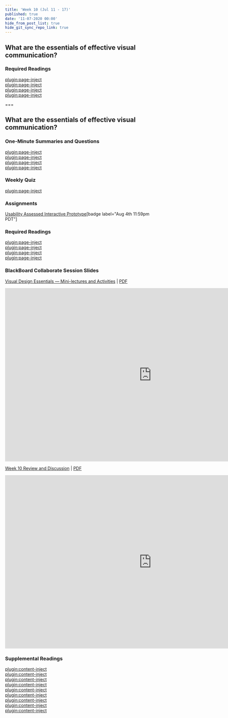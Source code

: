 ```yaml
---
title: 'Week 10 (Jul 11 - 17)'
published: true
date: '11-07-2020 00:00'
hide_from_post_list: true
hide_git_sync_repo_link: true
---
```


## What are the essentials of effective visual communication?  

### Required Readings  
[plugin:page-inject](../../weekly-readings/week-10-1?template=partials/embedlycardlinkonly)  
[plugin:page-inject](../../weekly-readings/week-10-2?template=partials/embedlycardlinkonly)  
[plugin:page-inject](../../weekly-readings/week-10-3?template=partials/embedlycardlinkonly)  
[plugin:page-inject](../../weekly-readings/week-10-4?template=partials/embedlycardlinkonly)  

===

## **What are the essentials of effective visual communication?**

### One-Minute Summaries and Questions  
[plugin:page-inject](../../canvaslms-assignments/one-minute-summaries/week-10-1)  
[plugin:page-inject](../../canvaslms-assignments/one-minute-summaries/week-10-2)  
[plugin:page-inject](../../canvaslms-assignments/one-minute-summaries/week-10-3)  
[plugin:page-inject](../../canvaslms-assignments/one-minute-summaries/week-10-4)  

### Weekly Quiz
[plugin:page-inject](../../canvaslms-assignments/weekly-review-quizzes/week-10)  

### Assignments
[Usability Assessed Interactive Prototype](https://canvas.sfu.ca/courses/53207/assignments/457113)[badge label="Aug 4th 11:59pm PDT"]  

### Required Readings  
[plugin:page-inject](../../weekly-readings/week-10-1?template=partials/embedlycardlinkonly)  
[plugin:page-inject](../../weekly-readings/week-10-2?template=partials/embedlycardlinkonly)  
[plugin:page-inject](../../weekly-readings/week-10-3?template=partials/embedlycardlinkonly)  
[plugin:page-inject](../../weekly-readings/week-10-4?template=partials/embedlycardlinkonly)  

### BlackBoard Collaborate Session Slides
[Visual Design Essentials — Mini-lectures and Activities](https://docs.google.com/presentation/d/e/2PACX-1vTD1T1sBFXCKgUf2qGXhfQCso5ERbskoX8hr76bWZsZ6RM6pkdaMb6IvFHwI-0h-4lz94meHc6avxMX/pub?start=false&loop=false&delayms=3000)  | [PDF](https://canvas.sfu.ca/courses/53207/files/folder/Downloads/Slides%20PDFs/Mini-Lectures%20and%20Activities/Week-10)
<div class="grav-youtube"><iframe src="https://docs.google.com/presentation/d/e/2PACX-1vQtAfOU30i28zaqCkNS62AVa21Kh2nZGo_J1G4oXdzqV4suKzTvRthQoD4JIh0Vr1siXTB0UxClAmEe/embed?start=false&loop=false&delayms=3000" frameborder="0" width="960" height="569" allowfullscreen="true" mozallowfullscreen="true" webkitallowfullscreen="true"></iframe></div>

[Week 10 Review and Discussion](https://docs.google.com/presentation/d/e/2PACX-1vTbPvVfqn7_quv4FiJ1JqQP7d0_g0B-Xt9H5fiKpn7EtTTucgfvxnoTjj_sulPv5oRkYu0oG1VNkvqd/pub?start=false&loop=false&delayms=3000)  | [PDF](https://canvas.sfu.ca/courses/53207/files/folder/Downloads/Slides%20PDFs/Review%20and%20Discussion/Week-10)
<div class="grav-youtube"><iframe src="https://docs.google.com/presentation/d/e/2PACX-1vTbPvVfqn7_quv4FiJ1JqQP7d0_g0B-Xt9H5fiKpn7EtTTucgfvxnoTjj_sulPv5oRkYu0oG1VNkvqd/embed?start=false&loop=false&delayms=3000" frameborder="0" width="960" height="569" allowfullscreen="true" mozallowfullscreen="true" webkitallowfullscreen="true"></iframe></div>

### Supplemental Readings  
[plugin:content-inject](../../ux-techniques-guide/how-to-bridge-the-gap-between-the-problem-space-and-design-space/accessibility)  
[plugin:content-inject](../../ux-techniques-guide/what-are-the-essentials-of-effective-visual-communication/color)  
[plugin:content-inject](../../ux-techniques-guide/what-are-the-essentials-of-effective-visual-communication/grids)  
[plugin:content-inject](../../ux-techniques-guide/what-are-the-essentials-of-effective-visual-communication/hierarchy)  
[plugin:content-inject](../../ux-techniques-guide/what-are-the-essentials-of-effective-visual-communication/icons)  
[plugin:content-inject](../../ux-techniques-guide/what-are-the-essentials-of-effective-visual-communication/layout)  
[plugin:content-inject](../../ux-techniques-guide/what-are-the-essentials-of-effective-visual-communication/typography)  
[plugin:content-inject](../../ux-techniques-guide/what-are-the-essentials-of-effective-visual-communication/visual-design-principles)  
[plugin:content-inject](../../ux-techniques-guide/what-are-the-essentials-of-effective-visual-communication/visual-interface-design)  
